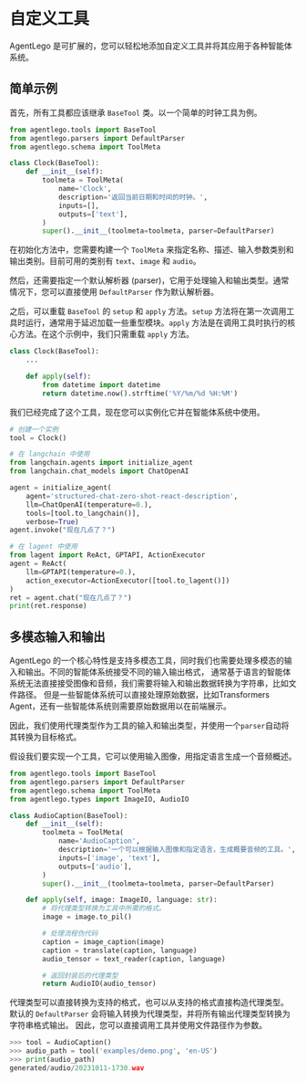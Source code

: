 # 自定义工具

AgentLego 是可扩展的，您可以轻松地添加自定义工具并将其应用于各种智能体系统。

## 简单示例

首先，所有工具都应该继承 `BaseTool` 类。以一个简单的时钟工具为例。

```python
from agentlego.tools import BaseTool
from agentlego.parsers import DefaultParser
from agentlego.schema import ToolMeta

class Clock(BaseTool):
    def __init__(self):
        toolmeta = ToolMeta(
            name='Clock',
            description='返回当前日期和时间的时钟。',
            inputs=[],
            outputs=['text'],
        )
        super().__init__(toolmeta=toolmeta, parser=DefaultParser)
```

在初始化方法中，您需要构建一个 `ToolMeta` 来指定名称、描述、输入参数类别和输出类别。目前可用的类别有 `text`、`image` 和 `audio`。

然后，还需要指定一个默认解析器 (parser)，它用于处理输入和输出类型。通常情况下，您可以直接使用 `DefaultParser` 作为默认解析器。

之后，可以重载 `BaseTool` 的 `setup` 和 `apply` 方法。`setup` 方法将在第一次调用工具时运行，通常用于延迟加载一些重型模块。`apply` 方法是在调用工具时执行的核心方法。在这个示例中，我们只需重载 `apply` 方法。

```python
class Clock(BaseTool):
    ...

    def apply(self):
        from datetime import datetime
        return datetime.now().strftime('%Y/%m/%d %H:%M')
```

我们已经完成了这个工具，现在您可以实例化它并在智能体系统中使用。

```python
# 创建一个实例
tool = Clock()

# 在 langchain 中使用
from langchain.agents import initialize_agent
from langchain.chat_models import ChatOpenAI

agent = initialize_agent(
    agent='structured-chat-zero-shot-react-description',
    llm=ChatOpenAI(temperature=0.),
    tools=[tool.to_langchain()],
    verbose=True)
agent.invoke("现在几点了？")

# 在 lagent 中使用
from lagent import ReAct, GPTAPI, ActionExecutor
agent = ReAct(
    llm=GPTAPI(temperature=0.),
    action_executor=ActionExecutor([tool.to_lagent()])
)
ret = agent.chat("现在几点了？")
print(ret.response)
```

## 多模态输入和输出

AgentLego 的一个核心特性是支持多模态工具，同时我们也需要处理多模态的输入和输出。不同的智能体系统接受不同的输入输出格式，
通常基于语言的智能体系统无法直接接受图像和音频，我们需要将输入和输出数据转换为字符串，比如文件路径。
但是一些智能体系统可以直接处理原始数据，比如Transformers Agent，还有一些智能体系统则需要原始数据用以在前端展示。

因此，我们使用代理类型作为工具的输入和输出类型，并使用一个`parser`自动将其转换为目标格式。

假设我们要实现一个工具，它可以使用输入图像，用指定语言生成一个音频概述。

```python
from agentlego.tools import BaseTool
from agentlego.parsers import DefaultParser
from agentlego.schema import ToolMeta
from agentlego.types import ImageIO, AudioIO

class AudioCaption(BaseTool):
    def __init__(self):
        toolmeta = ToolMeta(
            name='AudioCaption',
            description='一个可以根据输入图像和指定语言，生成概要音频的工具。',
            inputs=['image', 'text'],
            outputs=['audio'],
        )
        super().__init__(toolmeta=toolmeta, parser=DefaultParser)

    def apply(self, image: ImageIO, language: str):
        # 将代理类型转换为工具中所需的格式。
        image = image.to_pil()

        # 处理流程伪代码
        caption = image_caption(image)
        caption = translate(caption, language)
        audio_tensor = text_reader(caption, language)

        # 返回封装后的代理类型
        return AudioIO(audio_tensor)
```

代理类型可以直接转换为支持的格式，也可以从支持的格式直接构造代理类型。
默认的 `DefaultParser` 会将输入转换为代理类型，并将所有输出代理类型转换为字符串格式输出。
因此，您可以直接调用工具并使用文件路径作为参数。

```python
>>> tool = AudioCaption()
>>> audio_path = tool('examples/demo.png', 'en-US')
>>> print(audio_path)
generated/audio/20231011-1730.wav
```
